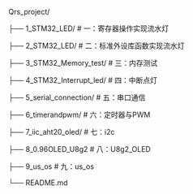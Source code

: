 Qrs_project/

├── 1_STM32_LED/        # 一：寄存器操作实现流水灯

├── 2_STM32_LED/          # 二：标准外设库函数实现流水灯

├── 3_STM32_Memory_test/          # 三：内存测试

├── 4_STM32_Interrupt_led/          # 四：中断点灯

├── 5_serial_connection/               # 五：串口通信

├── 6_timerandpwm/                      # 六：定时器与PWM

├── 7_iic_aht20_oled/                     # 七：i2c

├── 8_0.96OLED_U8g2		     # 八：U8g2_OLED

├── 9_us_os		    		    # 九：us_os

└── README.md

